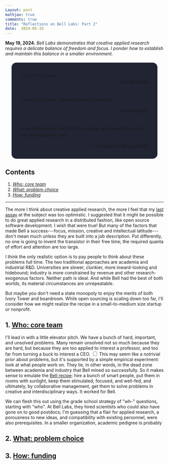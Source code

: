 ```yaml
---
Layout: post
mathjax: true
comments: true
title: "Reflections on Bell Labs: Part 2"
date:  2024-05-19
---
```


**May 19, 2024.** *Bell Labs demonstrates that creative applied
  research requires a delicate balance of freedom and focus. I ponder
  how to establish and maintain this balance in a smaller environment.*

<div style="background-color: #212433 ; padding: 30px; margin: 20px; border: 0px solid
grey; line-height:1.5; border-radius: 15px">
Live in the future.
<br>

<div style="text-align: right">— Paul Buchheit</div>
<br>

Live in the future, then build what's missing.
<br>

<div style="text-align: right">— Paul Graham</div>
<br>

Live in the future, find what's missing, and leave the rest to
the development team.
<br>

<div style="text-align: right">— The ghost of Mervyn Kelly</div>
</div>

## Contents <a id="toc" name="toc"></a>

1. <a href="#sec-1"><i>Who: core team</i></a>
2. <a href="#sec-2"><i>What: problem choice</i></a>
3. <a href="#sec-3"><i>How: funding</i></a>

---

The more I think about creative applied research, the more I feel that
my <a href="https://heptar.ch/rbl1/">last assay</a> at the subject
was too optimistic.
I suggested that it might be possible to do great applied research in a
distributed fashion, like open source software development. I wish
that were true!
But many of the factors that made Bell a success---focus, mission,
creative and intellectual latitude---don't mean much unless they are
built into a job description.
Put differently, no one is going to invent the transistor in their
free time; the required quanta of effort and attention are too large.

I think the only realistic option is to pay people to think about
these problems full time.
The two traditional approaches are academia and industrial
R&D. Universities are slower, clunkier, more inward-looking and hidebound; industry
is more constrained by revenue and other research-exogenous factors.
Neither path is ideal.
And while Bell had the best of both worlds, its material circumstances are
unrepeatable.

But maybe you don't need a state monopoly to enjoy
the merits of both Ivory Tower and boardroom.
While open sourcing is scaling down too far, I'll consider
how we might realize the recipe in a small-to-medium size
startup or nonprofit.

## 1. <a href="#toc">Who: core team</a><a id="sec-1" name="sec-1"></a>

I'll lead in with a little elevator pitch. We have a bunch of hard, important, and unsolved
problems. Many remain unsolved not so much because they are hard, but
because they are too applied to interest a professor, and too far from turning a buck to
interest a CEO.<label for="sn-1"
       class="margin-toggle sidenote-number">
</label>
<input type="checkbox"
       id="sn-1"
       class="margin-toggle"/>
	   <span class="sidenote">
   This may seem like a notrivial prior about problems, but it's
   supported by a simple empirical experiment: look at what people
   work on.
	   </span> They lie, in other words, in the dead zone between academia and industry that Bell mined so successfully.
So it makes sense to emulate the <a
href="https://heptar.ch/rbl1/#sec-1-5">Bell recipe</a>:
hire a bunch of smart people, put them in rooms with sunlight, keep
them stimulated, focused, and well-fed, and ultimately, by collaborative
management, get them to solve problems in creative and
interdisciplinary ways.
It worked for Bell.

We can flesh this out using the grade school strategy of "wh-" questions,
starting with "who". At Bell Labs, they hired scientists who could also
have gone on to good postdocs; I'm guessing that a flair for applied
research, a porousness to new ideas, and compatibility with existing
personnel, were also prerequisites.
In a smaller organization, academic pedigree is probably 

## 2. <a href="#toc">What: problem choice</a><a id="sec-2" name="sec-2"></a>

## 3. <a href="#toc">How: funding</a><a id="sec-3" name="sec-3"></a>
